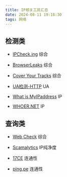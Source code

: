 ```yaml
---
title: IP相关工具汇总
date: 2024-08-11 19:18:30
tags: 网络
---
```


## 检测类

- [IPCheck.ing](https://ipcheck.ing/) 综合

- [BrowserLeaks](https://browserleaks.com/) 综合

- [Cover Your Tracks](https://coveryourtracks.eff.org/) 综合

- [UA检测-HTTP](https://ua.233996.xyz/) UA

- [What is MyIPaddress](https://whatismyipaddress.com/) IP

- [WHOER.NET](https://whoer.net/) IP

## 查询类

- [Web Check](https://web-check.xyz/) 综合

- [Scamalytics](https://scamalytics.com/) IP纯净度

- [17CE](https://www.17ce.com/) 连通性

- [ping.pe](https://ping.pe/) 连通性
